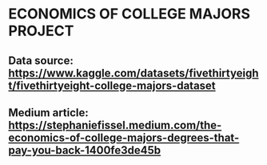# ECONOMICS OF COLLEGE MAJORS PROJECT

## Data source: https://www.kaggle.com/datasets/fivethirtyeight/fivethirtyeight-college-majors-dataset

## Medium article: https://stephaniefissel.medium.com/the-economics-of-college-majors-degrees-that-pay-you-back-1400fe3de45b
